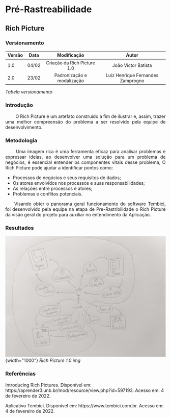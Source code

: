 # Pré-Rastreabilidade

## Rich Picture

### Versionamento

| Versão | Data | Modificação | Autor |
|-|-|:-:|:-:|
| 1.0 | 04/02 |  Criação da Rich Picture 1.0 |  João Victor Batista |
| 2.0 | 23/02 | Padronização e modalização | Luiz Henrique Fernandes Zamprogno |

*Tabela versionamento*

### Introdução

<p align="justify">&emsp;&emsp; O Rich Picture é um artefato construído a fim de ilustrar e, assim, trazer uma melhor compreensão do problema a ser resolvido pela equipe de desenvolvimento.

### Metodologia

<p align="justify">&emsp;&emsp; Uma imagem rica é uma ferramenta eficaz para analisar problemas e expressar ideias, ao desenvolver uma solução para um problema de negócios, é essencial entender os componentes vitais desse problema, O Rich Picture pode ajudar a identificar pontos como:</p>

- Processos de negócios e seus requisitos de dados;
- Os atores envolvidos nos processos e suas responsabilidades;
- As relações entre processos e atores;
- Problemas e conflitos potenciais.

<p align="justify">&emsp;&emsp;Visando obter o panorama geral funcionamento do software Tembici, foi desenvolvido pela equipe na etapa de Pre-Rastribilidade o Rich Picture da visão geral do projeto para auxiliar no entendimento da Aplicação.</p>

### Resultados

![Rich Picture v1](../assets/pre-rastreabilidade/richPictureV1.jpg){width="1000"}
*Rich Picture 1.0 img*

### Referências 

<p>Introducing Rich Pictures. Disponível em: https://aprender3.unb.br/mod/resource/view.php?id=597193. Acesso em: 4 de fevereiro de 2022.
<p>Aplicativo Tembici. Disponível em: https://www.tembici.com.br. Acesso em: 4 de fevereiro de 2022.

